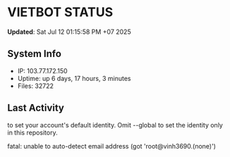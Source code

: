 # VIETBOT STATUS
**Updated**: Sat Jul 12 01:15:58 PM +07 2025

## System Info
- IP: 103.77.172.150
- Uptime: up 6 days, 17 hours, 3 minutes
- Files: 32722

## Last Activity

to set your account's default identity.
Omit --global to set the identity only in this repository.

fatal: unable to auto-detect email address (got 'root@vinh3690.(none)')
